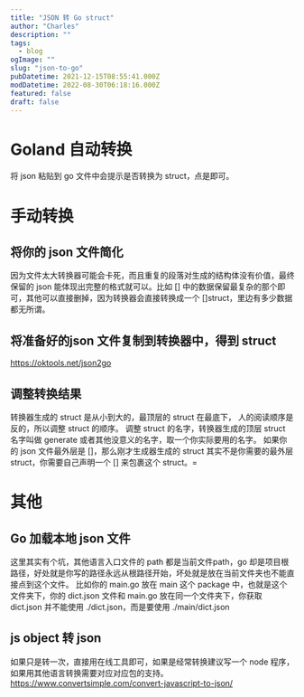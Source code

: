```yaml
---
title: "JSON 转 Go struct"
author: "Charles"
description: ""
tags:
  - blog
ogImage: ""
slug: "json-to-go"
pubDatetime: 2021-12-15T08:55:41.000Z
modDatetime: 2022-08-30T06:18:16.000Z
featured: false
draft: false
---
```


# Goland 自动转换

将 json 粘贴到 go 文件中会提示是否转换为 struct，点是即可。

# 手动转换

## 将你的 json 文件简化

因为文件太大转换器可能会卡死，而且重复的段落对生成的结构体没有价值，最终保留的 json 能体现出完整的格式就可以。比如 \[] 中的数据保留最复杂的那个即可，其他可以直接删掉，因为转换器会直接转换成一个 \[]struct，里边有多少数据都无所谓。

## 将准备好的json 文件复制到转换器中，得到 struct

<https://oktools.net/json2go>

## 调整转换结果

转换器生成的 struct 是从小到大的，最顶层的 struct 在最底下， 人的阅读顺序是反的，所以调整 struct 的顺序。
调整 struct 的名字，转换器生成的顶层 struct 名字叫做 generate 或者其他没意义的名字，取一个你实际要用的名字。
如果你的 json 文件最外层是 \[]，那么刚才生成器生成的 struct 其实不是你需要的最外层 struct，你需要自己声明一个 \[] 来包裹这个 struct。=

# 其他

## Go 加载本地 json 文件

这里其实有个坑，其他语言入口文件的 path 都是当前文件path，go 却是项目根路径，好处就是你写的路径永远从根路径开始，坏处就是放在当前文件夹也不能直接点到这个文件。
比如你的 main.go 放在 main 这个 package 中，也就是这个文件夹下，你的 dict.json 文件和 main.go 放在同一个文件夹下，你获取 dict.json 并不能使用 ./dict.json，而是要使用 ./main/dict.json

## js object 转 json

如果只是转一次，直接用在线工具即可，如果是经常转换建议写一个 node 程序，如果用其他语言转换需要对应对应包的支持。
<https://www.convertsimple.com/convert-javascript-to-json/>
